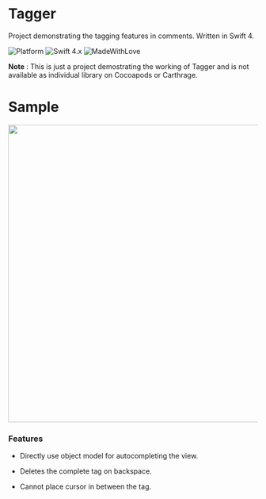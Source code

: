 # Tagger
Project demonstrating the tagging features in comments. Written in Swift 4.

![Platform](https://img.shields.io/badge/Platforms-iOS-red.svg)
![Swift 4.x](https://img.shields.io/badge/Swift-4.x-blue.svg)
![MadeWithLove](https://img.shields.io/badge/Made%20with%20%E2%9D%A4-India-green.svg)

**Note** : This is just a project demostrating the working of Tagger and is not available as individual library on Cocoapods or Carthrage.

# Sample
<img src="https://github.com/amantaneja/Tagger/blob/master/Tagger.gif" height="600">


### Features
- Directly use object model for autocompleting the view.
- Deletes the complete tag on backspace. 


- Cannot place cursor in between the tag.
